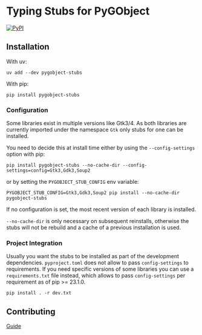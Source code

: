 # Typing Stubs for PyGObject

[![PyPI](https://img.shields.io/pypi/v/pygobject-stubs)](https://pypi.org/project/PyGObject-stubs)

## Installation

With uv:
```shell
uv add --dev pygobject-stubs
```

With pip:
```shell
pip install pygobject-stubs
```

### Configuration

Some libraries exist in multiple versions like Gtk3/4.
As both libraries are currently imported under the namespace `Gtk` only stubs for one can be installed.

You need to decide this at install time either by using the `--config-settings` option with pip:

```shell
pip install pygobject-stubs --no-cache-dir --config-settings=config=Gtk3,Gdk3,Soup2
```

or by setting the `PYGOBJECT_STUB_CONFIG` env variable:

```shell
PYGOBJECT_STUB_CONFIG=Gtk3,Gdk3,Soup2 pip install --no-cache-dir pygobject-stubs
```

If no configuration is set, the most recent version of each library is installed.

`--no-cache-dir` is only necessary on subsequent reinstalls, otherwise the stubs will not be rebuild and a cache of a previous installation is used.

### Project Integration

Usually you want the stubs to be installed as part of the development dependencies.
`pyproject.toml` does not allow to pass `config-settings` to requirements.
If you need specific versions of some libraries you can use a `requirements.txt` file instead, which allows to pass `config-settings` per requirement as of pip >= 23.1.0.

```shell
pip install . -r dev.txt
```

## Contributing

[Guide](./CONTRIBUTING.md)
